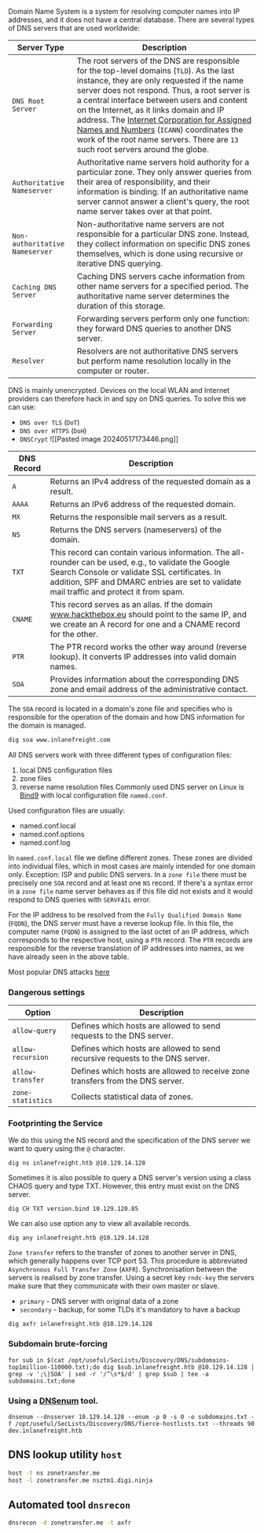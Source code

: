 Domain Name System is a system for resolving computer names into IP addresses, and it does not have a central database. There are several types of DNS servers that are used worldwide:

| **Server Type**                | **Description**                                                                                                                                                                                                                                                                                                                                                                                                                                                                          |
| ------------------------------ | ---------------------------------------------------------------------------------------------------------------------------------------------------------------------------------------------------------------------------------------------------------------------------------------------------------------------------------------------------------------------------------------------------------------------------------------------------------------------------------------- |
| `DNS Root Server`              | The root servers of the DNS are responsible for the top-level domains (`TLD`). As the last instance, they are only requested if the name server does not respond. Thus, a root server is a central interface between users and content on the Internet, as it links domain and IP address. The [Internet Corporation for Assigned Names and Numbers](https://www.icann.org/) (`ICANN`) coordinates the work of the root name servers. There are `13` such root servers around the globe. |
| `Authoritative Nameserver`     | Authoritative name servers hold authority for a particular zone. They only answer queries from their area of responsibility, and their information is binding. If an authoritative name server cannot answer a client's query, the root name server takes over at that point.                                                                                                                                                                                                            |
| `Non-authoritative Nameserver` | Non-authoritative name servers are not responsible for a particular DNS zone. Instead, they collect information on specific DNS zones themselves, which is done using recursive or iterative DNS querying.                                                                                                                                                                                                                                                                               |
| `Caching DNS Server`           | Caching DNS servers cache information from other name servers for a specified period. The authoritative name server determines the duration of this storage.                                                                                                                                                                                                                                                                                                                             |
| `Forwarding Server`            | Forwarding servers perform only one function: they forward DNS queries to another DNS server.                                                                                                                                                                                                                                                                                                                                                                                            |
| `Resolver`                     | Resolvers are not authoritative DNS servers but perform name resolution locally in the computer or router.                                                                                                                                                                                                                                                                                                                                                                               |
DNS is mainly unencrypted. 
Devices on the local WLAN and Internet providers can therefore hack in and spy on DNS queries. 
To solve this we can use: 
- `DNS over TLS` (`DoT`)
- `DNS over HTTPS` (`DoH`)
- `DNSCrypt`
![[Pasted image 20240517173446.png]]

| **DNS Record** | **Description**                                                                                                                                                                                                                                   |
| -------------- | ------------------------------------------------------------------------------------------------------------------------------------------------------------------------------------------------------------------------------------------------- |
| `A`            | Returns an IPv4 address of the requested domain as a result.                                                                                                                                                                                      |
| `AAAA`         | Returns an IPv6 address of the requested domain.                                                                                                                                                                                                  |
| `MX`           | Returns the responsible mail servers as a result.                                                                                                                                                                                                 |
| `NS`           | Returns the DNS servers (nameservers) of the domain.                                                                                                                                                                                              |
| `TXT`          | This record can contain various information. The all-rounder can be used, e.g., to validate the Google Search Console or validate SSL certificates. In addition, SPF and DMARC entries are set to validate mail traffic and protect it from spam. |
| `CNAME`        | This record serves as an alias. If the domain www.hackthebox.eu should point to the same IP, and we create an A record for one and a CNAME record for the other.                                                                                  |
| `PTR`          | The PTR record works the other way around (reverse lookup). It converts IP addresses into valid domain names.                                                                                                                                     |
| `SOA`          | Provides information about the corresponding DNS zone and email address of the administrative contact.                                                                                                                                            |
The `SOA` record is located in a domain's zone file and specifies who is responsible for the operation of the domain and how DNS information for the domain is managed.

```sh
dig soa www.inlanefreight.com
```

All DNS servers work with three different types of configuration files:

1. local DNS configuration files
2. zone files
3. reverse name resolution files
Commonly used DNS server on Linux is [Bind9](https://www.isc.org/bind/) with local configuration file `named.conf`.

Used configuration files are usually:
- named.conf.local
- named.conf.options
- named.conf.log

In `named.conf.local` file we define different zones. These zones are divided into individual files, which in most cases are mainly intended for one domain only. Exception: ISP and public DNS servers.
In a `zone file` there must be precisely one `SOA` record and at least one `NS` record. If there's a syntax error in a `zone file` name server behaves as if this file did not exists and it would respond to DNS queries with `SERVFAIL` error.

For the IP address to be resolved from the `Fully Qualified Domain Name` (`FQDN`), the DNS server must have a reverse lookup file. In this file, the computer name (`FQDN`) is assigned to the last octet of an IP address, which corresponds to the respective host, using a `PTR` record. The `PTR` records are responsible for the reverse translation of IP addresses into names, as we have already seen in the above table.

Most popular DNS attacks [here](https://securitytrails.com/blog/most-popular-types-dns-attacks)

### Dangerous settings 

|**Option**|**Description**|
|---|---|
|`allow-query`|Defines which hosts are allowed to send requests to the DNS server.|
|`allow-recursion`|Defines which hosts are allowed to send recursive requests to the DNS server.|
|`allow-transfer`|Defines which hosts are allowed to receive zone transfers from the DNS server.|
|`zone-statistics`|Collects statistical data of zones.|
### Footprinting the Service

We do this using the NS record and the specification of the DNS server we want to query using the `@` character.
```shell
dig ns inlanefreight.htb @10.129.14.128
```

Sometimes it is also possible to query a DNS server's version using a class CHAOS query and type TXT. However, this entry must exist on the DNS server.

```shell
dig CH TXT version.bind 10.129.120.85
```

We can also use option any to view all available records.

```shell
dig any inlanefreight.htb @10.129.14.128
```

`Zone transfer` refers to the transfer of zones to another server in DNS, which generally happens over TCP port 53. This procedure is abbreviated `Asynchronous Full Transfer Zone` (`AXFR`).
Synchronisation between the servers is realised by zone  transfer. Using a secret key `rndc-key` the servers make sure that they communicate with their own master or slave.

- `primary` - DNS server with original data of a zone
- `secondary` - backup, for some TLDs it's mandatory to have a backup

```shell
dig axfr inlanefreight.htb @10.129.14.128
```

### Subdomain brute-forcing
```shell
for sub in $(cat /opt/useful/SecLists/Discovery/DNS/subdomains-top1million-110000.txt);do dig $sub.inlanefreight.htb @10.129.14.128 | grep -v ';\|SOA' | sed -r '/^\s*$/d' | grep $sub | tee -a subdomains.txt;done
```
### Using a [DNSenum](https://github.com/fwaeytens/dnsenum) tool.
```shell
dnsenum --dnsserver 10.129.14.128 --enum -p 0 -s 0 -o subdomains.txt -f /opt/useful/SecLists/Discovery/DNS/fierce-hostlists.txt --threads 90 dev.inlanefreight.htb
```

## DNS lookup utility `host`

```sh
host -t ns zonetransfer.me
host -l zonetransfer.me nsztm1.digi.ninja
```

## Automated tool `dnsrecon`
```sh
dnsrecon -d zonetransfer.me -t axfr
```